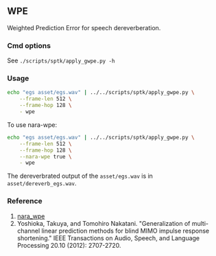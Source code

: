 ## WPE

Weighted Prediction Error for speech dereverberation.

### Cmd options

See `./scripts/sptk/apply_gwpe.py -h`

### Usage

```bash
echo "egs asset/egs.wav" | ../../scripts/sptk/apply_gwpe.py \
    --frame-len 512 \
    --frame-hop 128 \
    - wpe
```

To use nara-wpe:
```bash
echo "egs asset/egs.wav" | ../../scripts/sptk/apply_gwpe.py \
    --frame-len 512 \
    --frame-hop 128 \
    --nara-wpe true \
    - wpe
```

The dereverbrated output of the `asset/egs.wav` is in `asset/dereverb_egs.wav`.

### Reference

1. [nara_wpe](https://github.com/fgnt/nara_wpe)
2. Yoshioka, Takuya, and Tomohiro Nakatani. "Generalization of multi-channel linear prediction methods for blind MIMO impulse response shortening." IEEE Transactions on Audio, Speech, and Language Processing 20.10 (2012): 2707-2720.